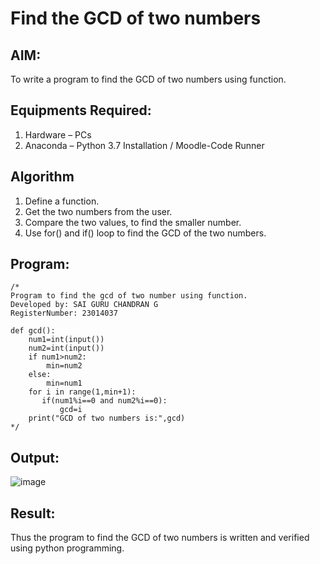 # Find the GCD of two numbers

## AIM:
To write a program to find the GCD of two numbers using function.

## Equipments Required:
1. Hardware – PCs
2. Anaconda – Python 3.7 Installation / Moodle-Code Runner

## Algorithm
1. Define a function.
2. Get the two numbers from the user.
3. Compare the two values, to find the smaller number.
4. Use for() and if() loop to find the GCD of the two numbers.

## Program:
```
/*
Program to find the gcd of two number using function.
Developed by: SAI GURU CHANDRAN G
RegisterNumber: 23014037

def gcd():
    num1=int(input())
    num2=int(input())
    if num1>num2:
        min=num2
    else:
        min=num1
    for i in range(1,min+1):
       if(num1%i==0 and num2%i==0):
           gcd=i 
    print("GCD of two numbers is:",gcd)   
*/
```

## Output:

![image](https://github.com/Saiguruchandran/GCD-of-two-numbers/assets/144870946/9db7d87a-22a5-4d78-adf9-e8f77eaa9252)


## Result:
Thus the program to find the GCD of two numbers is written and verified using python programming.
